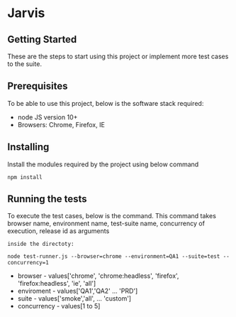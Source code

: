 # Jarvis


## Getting Started

These are the steps to start using this project or implement more test cases to the suite.

## Prerequisites

To be able to use this project, below is the software stack required:
- node JS version 10+
- Browsers: Chrome, Firefox, IE

## Installing
Install the modules required by the project using below command
```
npm install
```

## Running the tests

To execute the test cases, below is the command. This command takes browser name, environment name, test-suite name, concurrency of execution, release id as arguments
```
inside the directoty:

node test-runner.js --browser=chrome --environment=QA1 --suite=test --concurrency=1 
```
- browser - values['chrome', 'chrome:headless', 'firefox', 'firefox:headless', 'ie', 'all']
- enviroment - values['QA1','QA2' ... 'PRD']
- suite - values['smoke','all', ... 'custom']
- concurrency - values[1 to 5]
